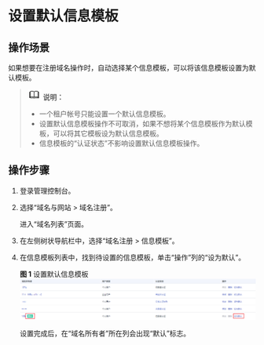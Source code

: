 # 设置默认信息模板<a name="domain_ug_340007"></a>

## 操作场景<a name="zh-cn_topic_0212131362_section722055819413"></a>

如果想要在注册域名操作时，自动选择某个信息模板，可以将该信息模板设置为默认模板。

>![](public_sys-resources/icon-note.gif) **说明：** 
>-   一个租户帐号只能设置一个默认信息模板。
>-   设置默认信息模板操作不可取消，如果不想将某个信息模板作为默认模板，可以将其它模板设为默认信息模板。
>-   信息模板的“认证状态”不影响设置默认信息模板操作。

## 操作步骤<a name="zh-cn_topic_0212131362_section34111511597"></a>

1.  登录管理控制台。
2.  选择“域名与网站 \> 域名注册”。

    进入“域名列表”页面。

3.  在左侧树状导航栏中，选择“域名注册 \> 信息模板”。

1.  在信息模板列表中，找到待设置的信息模板，单击“操作”列的“设为默认”。

    **图 1**  设置默认信息模板<a name="zh-cn_topic_0212131362_fig235473331410"></a>  
    ![](figures/设置默认信息模板.png "设置默认信息模板")

    设置完成后，在“域名所有者”所在列会出现“默认”标志。


